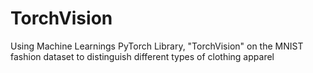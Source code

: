 # TorchVision
Using Machine Learnings PyTorch Library,  "TorchVision" on the MNIST fashion dataset to distinguish different types of clothing apparel

